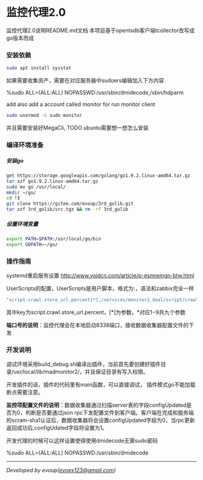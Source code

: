 监控代理2.0
=======

监控代理2.0说明README.md文档
本项目基于opentsdb客户端tcollector改写成go版本而成

### 安装依赖
```bash
sudo apt install sysstat
```

如果需要收集资产，需要在对应服务器中sudoers编辑加入下方内容

%sudo   ALL=(ALL:ALL) NOPASSWD:/usr/sbin/dmidecode,/sbin/hdparm

add also add a account called monitor for run monitor client

```bash
sudo usermod -G sudo monitor
```

并且需要安装好MegaCli, TODO ubuntu需要想一想怎么安装

### 编译环境准备

##### 安装go
```bash
get https://storage.googleapis.com/golang/go1.9.2.linux-amd64.tar.gz
tar xzf go1.9.2.linux-amd64.tar.gz
sudo mv go /usr/local/
mkdir ~/go/
cd !$
git clone https://gitee.com/evoup/3rd_golib.git
tar xzf 3rd_golib/src.tgz && rm -rf 3rd_golib
```

##### 设置环境变量
```bash
export PATH=$PATH:/usr/local/go/bin
export GOPATH=~/go/
```



### 操作指南

systemd重启服务设置
http://www.voidcn.com/article/p-esmremgn-btw.html

UserScripts的配置，UserScripts是用户脚本，格式为<key>:<command>，语法和zabbix完全一样
```bash
"script.crawl.store_url.percent[*],/services/monitor2_deal/script/crawl_store_url_percent.sh $1"
```
其中key为script.crawl.store_url.percent，[*]为参数，*对应$1-$9共九个参数

**端口号的说明**：监控代理会在本地启动8338端口，接收数据收集器配置文件的下发

### 开发说明

调试环境采用build_debug.sh编译出插件，当前首先要创建好插件目录/usr/local/lib/madmonitor2/，并且保证目录有写入权限。

开发插件的话，插件的代码里有main函数，可以直接调试， 插件模式go不能加载断点需要注意。

**监控项配置文件的说明**：数据收集器通过扫描server表的字段configUpdated是否为0，判断是否要通过json rpc下发配置文件到客户端。客户端在完成和服务端的scram-sha1认证后，数据收集器将会设置configUpdated字段为0，当rpc更新返回成功后,configUdated字段将设置为1。

开发代理的时候可以这样设置使得使用dmidecode无需sudo密码

%sudo   ALL=(ALL:ALL) NOPASSWD:/usr/sbin/dmidecode

* * *
*Developed by evoup(evoex123@gmail.com)*

